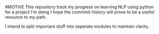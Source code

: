 #MOTIVE
This repository track my progress on learning NLP using python for a project I'm doing
I hope the commmit history will prove to be a useful resource to my path.

I intend to split important stuff into seperate modules to maintain clarity.
